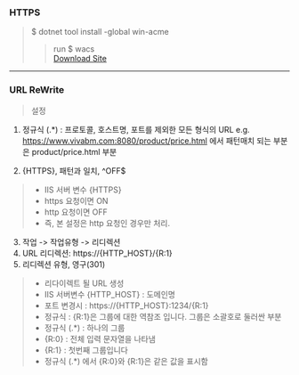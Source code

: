 ### HTTPS  

> $ dotnet tool install -global win-acme  
>> run $ wacs  
>> [Download Site]('https://www.win-acme.com/')
---

### URL ReWrite  
> 설정  
1. 정규식 (.*) : 프로토콜, 호스트명, 포트를 제외한 모든 형식의 URL
	e.g. https://www.vivabm.com:8080/product/price.html
	      에서 패턴매치 되는 부분은 product/price.html 부분

2. {HTTPS}, 패턴과 일치, ^OFF$  
> - IIS 서버 변수 {HTTPS} 
> - https 요청이면 ON   
> - http 요청이면 OFF  
> - 즉, 본 설정은 http 요청인 경우만 처리.  

3. 작업 -> 작업유형 -> 리디렉션  
4. URL 리디렉션: https://{HTTP_HOST}/{R:1}  
5. 리디렉션 유형, 영구(301)  
> - 리다이렉트 될 URL 생성  
> - IIS 서버변수 {HTTP_HOST} : 도메인명  
> - 포트 변경시 : https://{HTTP_HOST}:1234/{R:1}  
> - 정규식 : {R:1}은 그룹에 대한 역참조 입니다. 그룹은 소괄호로 둘러싼 부분  
> - 정규식 (.*) : 하나의 그룹  
> - {R:0} : 전체 입력 문자열을 나타냄   
> - {R:1} : 첫번째 그룹입니다  
> - 정규식 (.*) 에서 {R:0}와 {R:1}은 같은 값을 표시함  
